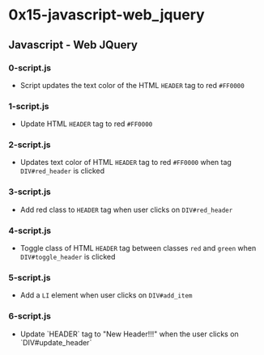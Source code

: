 # 0x15-javascript-web_jquery

## Javascript - Web JQuery
### 0-script.js
* Script updates the text color of the HTML `HEADER` tag to red `#FF0000`

### 1-script.js
* Update HTML `HEADER` tag to red `#FF0000`

### 2-script.js
* Updates text color of HTML `HEADER` tag to red `#FF0000` when tag `DIV#red_header` is clicked

### 3-script.js
* Add red class to `HEADER` tag when user clicks on `DIV#red_header`

### 4-script.js
* Toggle class of HTML `HEADER` tag between classes `red` and `green` when `DIV#toggle_header` is clicked

### 5-script.js
* Add a `LI` element when user clicks on `DIV#add_item`

### 6-script.js
* Update \`HEADER\` tag to "New Header!!!" when the user clicks on \`DIV#update_header\`


